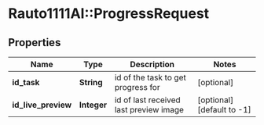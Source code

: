 # Rauto1111AI::ProgressRequest

## Properties
Name | Type | Description | Notes
------------ | ------------- | ------------- | -------------
**id_task** | **String** | id of the task to get progress for | [optional] 
**id_live_preview** | **Integer** | id of last received last preview image | [optional] [default to -1]

